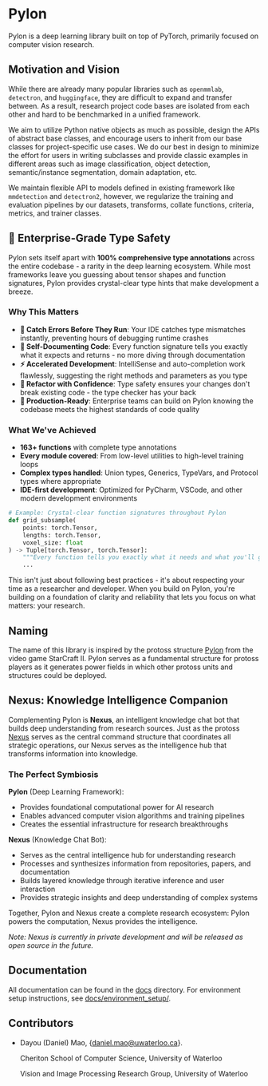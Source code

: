 # Pylon

Pylon is a deep learning library built on top of PyTorch, primarily focused on computer vision research.

## Motivation and Vision

While there are already many popular libraries such as `openmmlab`, `detectron`, and `huggingface`, they are difficult to expand and transfer between. As a result, research project code bases are isolated from each other and hard to be benchmarked in a unified framework.

We aim to utilize Python native objects as much as possible, design the APIs of abstract base classes, and encourage users to inherit from our base classes for project-specific use cases. We do our best in design to minimize the effort for users in writing subclasses and provide classic examples in different areas such as image classification, object detection, semantic/instance segmentation, domain adaptation, etc.

We maintain flexible API to models defined in existing framework like `mmdetection` and `detectron2`, however, we regularize the training and evaluation pipelines by our datasets, transforms, collate functions, criteria, metrics, and trainer classes.

## 🚀 Enterprise-Grade Type Safety

Pylon sets itself apart with **100% comprehensive type annotations** across the entire codebase - a rarity in the deep learning ecosystem. While most frameworks leave you guessing about tensor shapes and function signatures, Pylon provides crystal-clear type hints that make development a breeze.

### Why This Matters

- **🎯 Catch Errors Before They Run**: Your IDE catches type mismatches instantly, preventing hours of debugging runtime crashes
- **📖 Self-Documenting Code**: Every function signature tells you exactly what it expects and returns - no more diving through documentation
- **⚡ Accelerated Development**: IntelliSense and auto-completion work flawlessly, suggesting the right methods and parameters as you type
- **🔧 Refactor with Confidence**: Type safety ensures your changes don't break existing code - the type checker has your back
- **🏢 Production-Ready**: Enterprise teams can build on Pylon knowing the codebase meets the highest standards of code quality

### What We've Achieved

- **163+ functions** with complete type annotations
- **Every module covered**: From low-level utilities to high-level training loops
- **Complex types handled**: Union types, Generics, TypeVars, and Protocol types where appropriate
- **IDE-first development**: Optimized for PyCharm, VSCode, and other modern development environments

```python
# Example: Crystal-clear function signatures throughout Pylon
def grid_subsample(
    points: torch.Tensor,
    lengths: torch.Tensor,
    voxel_size: float
) -> Tuple[torch.Tensor, torch.Tensor]:
    """Every function tells you exactly what it needs and what you'll get back."""
    ...
```

This isn't just about following best practices - it's about respecting your time as a researcher and developer. When you build on Pylon, you're building on a foundation of clarity and reliability that lets you focus on what matters: your research.

## Naming

The name of this library is inspired by the protoss structure [Pylon](https://starcraft.fandom.com/wiki/Pylon) from the video game StarCraft II. Pylon serves as a fundamental structure for protoss players as it generates power fields in which other protoss units and structures could be deployed.

## Nexus: Knowledge Intelligence Companion

Complementing Pylon is **Nexus**, an intelligent knowledge chat bot that builds deep understanding from research sources. Just as the protoss [Nexus](https://starcraft.fandom.com/wiki/Nexus) serves as the central command structure that coordinates all strategic operations, our Nexus serves as the intelligence hub that transforms information into knowledge.

### The Perfect Symbiosis

**Pylon** (Deep Learning Framework):
- Provides foundational computational power for AI research
- Enables advanced computer vision algorithms and training pipelines
- Creates the essential infrastructure for research breakthroughs

**Nexus** (Knowledge Chat Bot):
- Serves as the central intelligence hub for understanding research
- Processes and synthesizes information from repositories, papers, and documentation
- Builds layered knowledge through iterative inference and user interaction
- Provides strategic insights and deep understanding of complex systems

Together, Pylon and Nexus create a complete research ecosystem: Pylon powers the computation, Nexus provides the intelligence.

*Note: Nexus is currently in private development and will be released as open source in the future.*

## Documentation

All documentation can be found in the [docs](docs/) directory. For environment setup instructions, see [docs/environment_setup/](docs/environment_setup/).

## Contributors

* Dayou (Daniel) Mao, {[daniel.mao@uwaterloo.ca](mailto:daniel.mao@uwaterloo.ca)}.

    Cheriton School of Computer Science, University of Waterloo

    Vision and Image Processing Research Group, University of Waterloo
